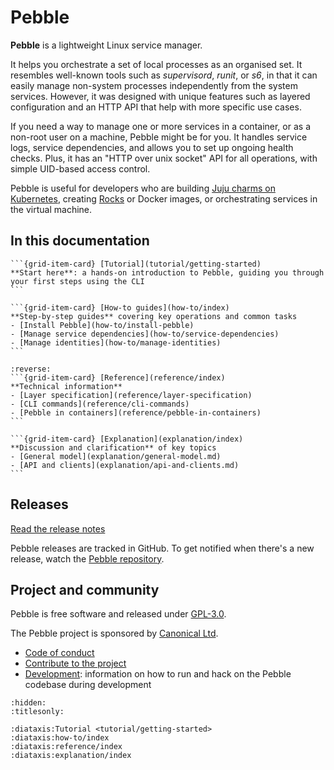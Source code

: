 # Pebble

**Pebble** is a lightweight Linux service manager.

It helps you orchestrate a set of local processes as an organised set. It resembles well-known tools such as _supervisord_, _runit_, or _s6_, in that it can easily manage non-system processes independently from the system services. However, it was designed with unique features such as layered configuration and an HTTP API that help with more specific use cases.

If you need a way to manage one or more services in a container, or as a non-root user on a machine, Pebble might be for you. It handles service logs, service dependencies, and allows you to set up ongoing health checks. Plus, it has an "HTTP over unix socket" API for all operations, with simple UID-based access control.

Pebble is useful for developers who are building [Juju charms on Kubernetes](https://juju.is/docs/sdk/from-zero-to-hero-write-your-first-kubernetes-charm), creating [Rocks](https://documentation.ubuntu.com/rockcraft/en/latest/explanation/rocks/) or Docker images, or orchestrating services in the virtual machine.

## In this documentation

````{grid} 1 1 2 2
```{grid-item-card} [Tutorial](tutorial/getting-started)
**Start here**: a hands-on introduction to Pebble, guiding you through your first steps using the CLI
```

```{grid-item-card} [How-to guides](how-to/index)
**Step-by-step guides** covering key operations and common tasks
- [Install Pebble](how-to/install-pebble)
- [Manage service dependencies](how-to/service-dependencies)
- [Manage identities](how-to/manage-identities)
```
````

````{grid} 1 1 2 2
:reverse:
```{grid-item-card} [Reference](reference/index)
**Technical information**
- [Layer specification](reference/layer-specification)
- [CLI commands](reference/cli-commands)
- [Pebble in containers](reference/pebble-in-containers)
```

```{grid-item-card} [Explanation](explanation/index)
**Discussion and clarification** of key topics
- [General model](explanation/general-model.md)
- [API and clients](explanation/api-and-clients.md)
```
````

## Releases

[Read the release notes](https://github.com/canonical/pebble/releases)

Pebble releases are tracked in GitHub. To get notified when there's a new release, watch the [Pebble repository](https://github.com/canonical/pebble).

## Project and community

Pebble is free software and released under [GPL-3.0](https://www.gnu.org/licenses/gpl-3.0.en.html).

The Pebble project is sponsored by [Canonical Ltd](https://www.canonical.com).

- [Code of conduct](https://ubuntu.com/community/ethos/code-of-conduct)
- [Contribute to the project](https://github.com/canonical/pebble?tab=readme-ov-file#contributing)
- [Development](https://github.com/canonical/pebble/blob/master/HACKING.md): information on how to run and hack on the Pebble codebase during development

```{filtered-toctree}
:hidden:
:titlesonly:

:diataxis:Tutorial <tutorial/getting-started>
:diataxis:how-to/index
:diataxis:reference/index
:diataxis:explanation/index
```
